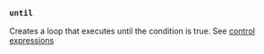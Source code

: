 ### `until`

Creates a loop that executes until the condition is true. See [control expressions](https://docs.ruby-lang.org/en/3.3/syntax/control_expressions_rdoc.html)
